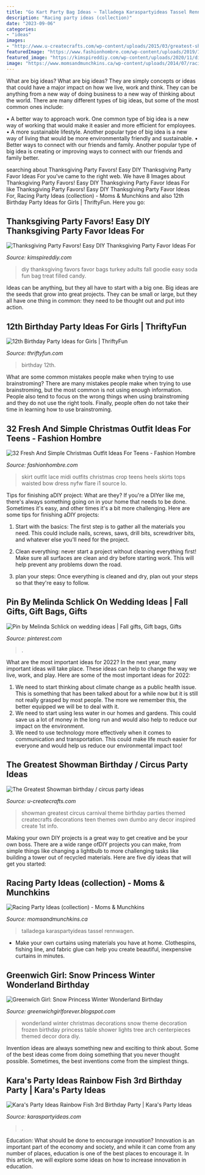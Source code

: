 ```yaml
---
title: "Go Kart Party Bag Ideas ~ Talladega Karaspartyideas Tassel Rennwagen"
description: "Racing party ideas (collection)"
date: "2023-09-06"
categories:
- "ideas"
images:
- "http://www.u-createcrafts.com/wp-content/uploads/2015/03/greatest-showman-party.jpg"
featuredImage: "https://www.fashionhombre.com/wp-content/uploads/2019/10/Fresh-And-Simple-Christmas-Outfit-Ideas-For-Teens-12.jpg"
featured_image: "https://kimspireddiy.com/wp-content/uploads/2020/11/diy-turkey-soda-1.jpg"
image: "https://www.momsandmunchkins.ca/wp-content/uploads/2014/07/racing-birthday-greygrey.jpg"
---
```



What are big ideas?
What are big ideas? They are simply concepts or ideas that could have a major impact on how we live, work and think. They can be anything from a new way of doing business to a new way of thinking about the world.
There are many different types of big ideas, but some of the most common ones include: 

• A better way to approach work. One common type of big idea is a new way of working that would make it easier and more efficient for employees. 
• A more sustainable lifestyle. Another popular type of big idea is a new way of living that would be more environmentally friendly and sustainable. 
• Better ways to connect with our friends and family. Another popular type of big idea is creating or improving ways to connect with our friends and family better.

	

		
searching about Thanksgiving Party Favors! Easy DIY Thanksgiving Party Favor Ideas For you've came to the right web. We have 8 Images about Thanksgiving Party Favors! Easy DIY Thanksgiving Party Favor Ideas For like Thanksgiving Party Favors! Easy DIY Thanksgiving Party Favor Ideas For, Racing Party Ideas (collection) - Moms &amp; Munchkins and also 12th Birthday Party Ideas for Girls | ThriftyFun. Here you go:
		
    
## Thanksgiving Party Favors! Easy DIY Thanksgiving Party Favor Ideas For

<img loading=lazy src="https://kimspireddiy.com/wp-content/uploads/2020/11/diy-turkey-soda-1.jpg" onerror="this.onerror=null;this.src='https://tse2.mm.bing.net/th?id=OIP.4TcNig0kZ0NuWKb65rjYtQHaL_&amp;pid=15.1';" alt="Thanksgiving Party Favors! Easy DIY Thanksgiving Party Favor Ideas For">

_Source: kimspireddiy.com_

>diy thanksgiving favors favor bags turkey adults fall goodie easy soda fun bag treat filled candy. 

	

Ideas can be anything, but they all have to start with a big one. Big ideas are the seeds that grow into great projects. They can be small or large, but they all have one thing in common: they need to be thought out and put into action.

    
## 12th Birthday Party Ideas For Girls | ThriftyFun

<img loading=lazy src="https://img.thrfun.com/img/196/848/12th_birthday_fancy8.jpg" onerror="this.onerror=null;this.src='https://tse1.mm.bing.net/th?id=OIP.fwyqpgq9sYx5rcXokYouowHaM0&amp;pid=15.1';" alt="12th Birthday Party Ideas for Girls | ThriftyFun">

_Source: thriftyfun.com_

>birthday 12th. 

	

What are some common mistakes people make when trying to use brainstroming?
There are many mistakes people make when trying to use brainstroming, but the most common is not using enough information. People also tend to focus on the wrong things when using brainstroming and they do not use the right tools. Finally, people often do not take their time in learning how to use brainstroming.

    
## 32 Fresh And Simple Christmas Outfit Ideas For Teens - Fashion Hombre

<img loading=lazy src="https://www.fashionhombre.com/wp-content/uploads/2019/10/Fresh-And-Simple-Christmas-Outfit-Ideas-For-Teens-12.jpg" onerror="this.onerror=null;this.src='https://tse1.mm.bing.net/th?id=OIP.PVR08vJeCGgGEWs7eOchMAHaLI&amp;pid=15.1';" alt="32 Fresh And Simple Christmas Outfit Ideas For Teens - Fashion Hombre">

_Source: fashionhombre.com_

>skirt outfit lace midi outfits christmas crop teens heels skirts tops waisted bow dress nyfw flare i1 source lo. 

	

Tips for finishing aDIY project: What are they?
If you're a DIYer like me, there's always something going on in your home that needs to be done. Sometimes it's easy, and other times it's a bit more challenging. Here are some tips for finishing aDIY projects:
1. Start with the basics: The first step is to gather all the materials you need. This could include nails, screws, saws, drill bits, screwdriver bits, and whatever else you'll need for the project.

2. Clean everything: never start a project without cleaning everything first! Make sure all surfaces are clean and dry before starting work. This will help prevent any problems down the road.

3. plan your steps: Once everything is cleaned and dry, plan out your steps so that they're easy to follow.

    
## Pin By Melinda Schlick On Wedding Ideas | Fall Gifts, Gift Bags, Gifts

<img loading=lazy src="https://i.pinimg.com/originals/f0/63/6f/f0636f2fae032e4b29e7e4b0e22ae09d.jpg" onerror="this.onerror=null;this.src='https://tse3.mm.bing.net/th?id=OIP.ZDRqEONXG5lqubko33FZsQHaJ4&amp;pid=15.1';" alt="Pin by Melinda Schlick on wedding ideas | Fall gifts, Gift bags, Gifts">

_Source: pinterest.com_

>. 

	

What are the most important ideas for 2022?
In the next year, many important ideas will take place. These ideas can help to change the way we live, work, and play. Here are some of the most important ideas for 2022:
1. We need to start thinking about climate change as a public health issue. This is something that has been talked about for a while now but it is still not really grasped by most people. The more we remember this, the better equipped we will be to deal with it.
2. We need to start using less water in our homes and gardens. This could save us a lot of money in the long run and would also help to reduce our impact on the environment.
3. We need to use technology more effectively when it comes to communication and transportation. This could make life much easier for everyone and would help us reduce our environmental impact too!

    
## The Greatest Showman Birthday / Circus Party Ideas

<img loading=lazy src="http://www.u-createcrafts.com/wp-content/uploads/2015/03/greatest-showman-party.jpg" onerror="this.onerror=null;this.src='https://tse4.mm.bing.net/th?id=OIP.Rdy_AynxxZFYQ0CyEWgfYgHaNO&amp;pid=15.1';" alt="The Greatest Showman birthday / circus party ideas">

_Source: u-createcrafts.com_

>showman greatest circus carnival theme birthday parties themed createcrafts decorations teen themes own dumbo any decor inspired create 1st info. 

	

Making your own DIY projects is a great way to get creative and be your own boss. There are a wide range ofDIY projects you can make, from simple things like changing a lightbulb to more challenging tasks like building a tower out of recycled materials. Here are five diy ideas that will get you started: 

    
## Racing Party Ideas (collection) - Moms &amp; Munchkins

<img loading=lazy src="https://www.momsandmunchkins.ca/wp-content/uploads/2014/07/racing-birthday-greygrey.jpg" onerror="this.onerror=null;this.src='https://tse4.mm.bing.net/th?id=OIP.8Rw6uR3YmApaDxS_U8dYSwAAAA&amp;pid=15.1';" alt="Racing Party Ideas (collection) - Moms &amp; Munchkins">

_Source: momsandmunchkins.ca_

>talladega karaspartyideas tassel rennwagen. 

	

- Make your own curtains using materials you have at home. Clothespins, fishing line, and fabric glue can help you create beautiful, inexpensive curtains in minutes.

    
## Greenwich Girl: Snow Princess Winter Wonderland Birthday

<img loading=lazy src="http://3.bp.blogspot.com/_sVAY_ByxzC8/TTOZOwU5A9I/AAAAAAAAABk/cJ0kTPkB_CA/s1600/DSCN0852.JPG" onerror="this.onerror=null;this.src='https://tse3.mm.bing.net/th?id=OIP.gpEnsBmVAxFqXkbCxCYhCAHaJ4&amp;pid=15.1';" alt="Greenwich Girl: Snow Princess Winter Wonderland Birthday">

_Source: greenwichgirlforever.blogspot.com_

>wonderland winter christmas decorations snow theme decoration frozen birthday princess table shower lights tree arch centerpieces themed decor dora diy. 

	

Invention ideas are always something new and exciting to think about. Some of the best ideas come from doing something that you never thought possible. Sometimes, the best inventions come from the simplest things.

    
## Kara&#039;s Party Ideas Rainbow Fish 3rd Birthday Party | Kara&#039;s Party Ideas

<img loading=lazy src="https://www.karaspartyideas.com/wp-content/uploads/2012/05/13_600x906.jpg" onerror="this.onerror=null;this.src='https://tse3.mm.bing.net/th?id=OIP.AyZk6vNF8oHXmooF9ebJ1QHaLL&amp;pid=15.1';" alt="Kara&#039;s Party Ideas Rainbow Fish 3rd Birthday Party | Kara&#039;s Party Ideas">

_Source: karaspartyideas.com_

>. 

	

Education: What should be done to encourage innovation?
Innovation is an important part of the economy and society, and while it can come from any number of places, education is one of the best places to encourage it. In this article, we will explore some ideas on how to increase innovation in education.

